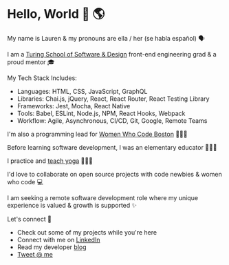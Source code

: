 # Hello, World 👋 🌎 

My name is Lauren & my pronouns are ella / her (se habla español) 🗣️ 

I am a [Turing School of Software & Design](https://turing.io/) front-end engineering grad & a proud mentor 🎓️ 

My Tech Stack Includes:
   - Languages: HTML, CSS, JavaScript, GraphQL 
   - Libraries: Chai.js, jQuery, React, React Router, React Testing Library
   - Frameworks: Jest, Mocha, React Native 
   - Tools: Babel, ESLint, Node.js, NPM, React Hooks, Webpack
   - Workflow: Agile, Asynchronous, CI/CD, Git, Google, Remote Teams

I'm also a programming lead for [Women Who Code Boston](https://www.womenwhocode.com/boston) 👩🏻‍💻 

Before learning software development, I was an elementary educator 👩🏻‍🏫 

I practice and [teach yoga](https://app.ubindi.com/Lauren.Lucero) 🧘🏻‍♀️ 

I'd love to collaborate on open source projects with code newbies & women who code 💻 

I am seeking a remote software development role where my unique experience is valued & growth is supported ✨ 

Let's connect 🔗
  - Check out some of my projects while you're here
  - Connect with me on [LinkedIn](https://www.linkedin.com/in/laurenlucero/)
  - Read my developer [blog](https://laurenbreathes.hashnode.dev/)
  - [Tweet @ me](https://twitter.com/lauren_breathes)
